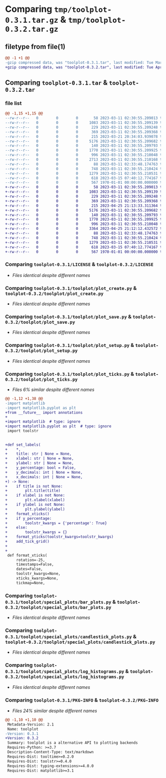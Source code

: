 # Comparing `tmp/toolplot-0.3.1.tar.gz` & `tmp/toolplot-0.3.2.tar.gz`

## filetype from file(1)

```diff
@@ -1 +1 @@
-gzip compressed data, was "toolplot-0.3.1.tar", last modified: Tue Mar 21 20:34:27 2023, max compression
+gzip compressed data, was "toolplot-0.3.2.tar", last modified: Tue Apr 25 21:14:20 2023, max compression
```

## Comparing `toolplot-0.3.1.tar` & `toolplot-0.3.2.tar`

### file list

```diff
@@ -1,15 +1,15 @@
--rw-r--r--   0        0        0       58 2023-03-11 02:30:55.209013 toolplot-0.3.1/.gitignore
--rw-r--r--   0        0        0     1083 2023-03-11 02:30:55.209139 toolplot-0.3.1/LICENSE
--rw-r--r--   0        0        0      229 2023-03-11 02:30:55.209248 toolplot-0.3.1/README.md
--rw-r--r--   0        0        0      369 2023-03-11 02:30:55.209368 toolplot-0.3.1/pyproject.toml
--rw-r--r--   0        0        0      215 2023-03-21 20:34:03.939078 toolplot-0.3.1/toolplot/__init__.py
--rw-r--r--   0        0        0     5176 2023-03-11 02:30:55.209682 toolplot-0.3.1/toolplot/plot_create.py
--rw-r--r--   0        0        0      140 2023-03-11 02:30:55.209793 toolplot-0.3.1/toolplot/plot_fonts.py
--rw-r--r--   0        0        0     1770 2023-03-11 02:30:55.209925 toolplot-0.3.1/toolplot/plot_save.py
--rw-r--r--   0        0        0      996 2023-03-11 02:30:55.210048 toolplot-0.3.1/toolplot/plot_setup.py
--rw-r--r--   0        0        0     2713 2023-03-11 02:30:55.210168 toolplot-0.3.1/toolplot/plot_ticks.py
--rw-r--r--   0        0        0       88 2023-03-11 02:33:48.174763 toolplot-0.3.1/toolplot/special_plots/__init__.py
--rw-r--r--   0        0        0      748 2023-03-11 02:30:55.210424 toolplot-0.3.1/toolplot/special_plots/bar_plots.py
--rw-r--r--   0        0        0     1279 2023-03-11 02:30:55.210531 toolplot-0.3.1/toolplot/special_plots/candlestick_plots.py
--rw-r--r--   0        0        0      618 2023-03-15 07:40:12.774167 toolplot-0.3.1/toolplot/special_plots/log_histograms.py
--rw-r--r--   0        0        0      567 1970-01-01 00:00:00.000000 toolplot-0.3.1/PKG-INFO
+-rw-r--r--   0        0        0       58 2023-03-11 02:30:55.209013 toolplot-0.3.2/.gitignore
+-rw-r--r--   0        0        0     1083 2023-03-11 02:30:55.209139 toolplot-0.3.2/LICENSE
+-rw-r--r--   0        0        0      229 2023-03-11 02:30:55.209248 toolplot-0.3.2/README.md
+-rw-r--r--   0        0        0      369 2023-03-11 02:30:55.209368 toolplot-0.3.2/pyproject.toml
+-rw-r--r--   0        0        0      215 2023-04-25 21:13:33.311364 toolplot-0.3.2/toolplot/__init__.py
+-rw-r--r--   0        0        0     5176 2023-03-11 02:30:55.209682 toolplot-0.3.2/toolplot/plot_create.py
+-rw-r--r--   0        0        0      140 2023-03-11 02:30:55.209793 toolplot-0.3.2/toolplot/plot_fonts.py
+-rw-r--r--   0        0        0     1770 2023-03-11 02:30:55.209925 toolplot-0.3.2/toolplot/plot_save.py
+-rw-r--r--   0        0        0      996 2023-03-11 02:30:55.210048 toolplot-0.3.2/toolplot/plot_setup.py
+-rw-r--r--   0        0        0     3364 2023-04-25 21:12:12.432572 toolplot-0.3.2/toolplot/plot_ticks.py
+-rw-r--r--   0        0        0       88 2023-03-11 02:33:48.174763 toolplot-0.3.2/toolplot/special_plots/__init__.py
+-rw-r--r--   0        0        0      748 2023-03-11 02:30:55.210424 toolplot-0.3.2/toolplot/special_plots/bar_plots.py
+-rw-r--r--   0        0        0     1279 2023-03-11 02:30:55.210531 toolplot-0.3.2/toolplot/special_plots/candlestick_plots.py
+-rw-r--r--   0        0        0      618 2023-03-15 07:40:12.774167 toolplot-0.3.2/toolplot/special_plots/log_histograms.py
+-rw-r--r--   0        0        0      567 1970-01-01 00:00:00.000000 toolplot-0.3.2/PKG-INFO
```

### Comparing `toolplot-0.3.1/LICENSE` & `toolplot-0.3.2/LICENSE`

 * *Files identical despite different names*

### Comparing `toolplot-0.3.1/toolplot/plot_create.py` & `toolplot-0.3.2/toolplot/plot_create.py`

 * *Files identical despite different names*

### Comparing `toolplot-0.3.1/toolplot/plot_save.py` & `toolplot-0.3.2/toolplot/plot_save.py`

 * *Files identical despite different names*

### Comparing `toolplot-0.3.1/toolplot/plot_setup.py` & `toolplot-0.3.2/toolplot/plot_setup.py`

 * *Files identical despite different names*

### Comparing `toolplot-0.3.1/toolplot/plot_ticks.py` & `toolplot-0.3.2/toolplot/plot_ticks.py`

 * *Files 6% similar despite different names*

```diff
@@ -1,12 +1,38 @@
-import matplotlib
-import matplotlib.pyplot as plt
+from __future__ import annotations
+
+import matplotlib  # type: ignore
+import matplotlib.pyplot as plt  # type: ignore
 import toolstr
 
 
+def set_labels(
+    *,
+    title: str | None = None,
+    xlabel: str | None = None,
+    ylabel: str | None = None,
+    y_percentage: bool = False,
+    y_decimals: int | None = None,
+    x_decimals: int | None = None,
+) -> None:
+    if title is not None:
+        plt.title(title)
+    if xlabel is not None:
+        plt.xlabel(xlabel)
+    if ylabel is not None:
+        plt.ylabel(ylabel)
+    format_xticks()
+    if y_percentage:
+        toolstr_kwargs = {'percentage': True}
+    else:
+        toolstr_kwargs = {}
+    format_yticks(toolstr_kwargs=toolstr_kwargs)
+    add_tick_grid()
+
+
 def format_xticks(
     rotation=-25,
     timestamps=False,
     dates=False,
     toolstr_kwargs=None,
     xticks_kwargs=None,
     tickmap=None,
```

### Comparing `toolplot-0.3.1/toolplot/special_plots/bar_plots.py` & `toolplot-0.3.2/toolplot/special_plots/bar_plots.py`

 * *Files identical despite different names*

### Comparing `toolplot-0.3.1/toolplot/special_plots/candlestick_plots.py` & `toolplot-0.3.2/toolplot/special_plots/candlestick_plots.py`

 * *Files identical despite different names*

### Comparing `toolplot-0.3.1/toolplot/special_plots/log_histograms.py` & `toolplot-0.3.2/toolplot/special_plots/log_histograms.py`

 * *Files identical despite different names*

### Comparing `toolplot-0.3.1/PKG-INFO` & `toolplot-0.3.2/PKG-INFO`

 * *Files 24% similar despite different names*

```diff
@@ -1,10 +1,10 @@
 Metadata-Version: 2.1
 Name: toolplot
-Version: 0.3.1
+Version: 0.3.2
 Summary: toolplot is a alternative API to plotting backends
 Requires-Python: >=3.7
 Description-Content-Type: text/markdown
 Requires-Dist: tooltime>=0.2.0
 Requires-Dist: toolstr>=0.4.0
 Requires-Dist: typing-extensions>=4.0.0
 Requires-Dist: matplotlib>=3.1
```

